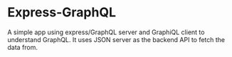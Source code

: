 # Express-GraphQL
A simple app using express/GraphQL server and GraphiQL client to understand GraphQL. It uses JSON server as the backend API to fetch the data from.
